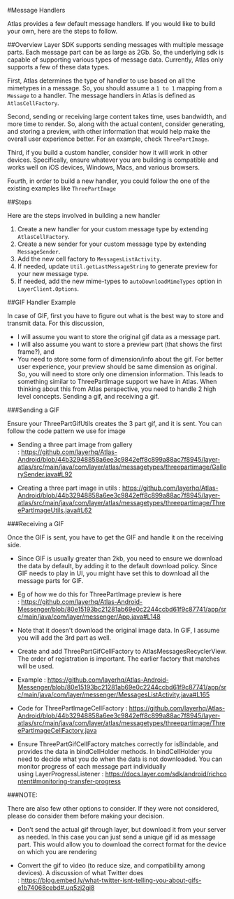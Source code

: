 #Message Handlers

Atlas provides a few default message handlers. If you would like to build your own, here are the steps to follow.

##<a name="overview"></a>Overview
Layer SDK supports sending messages with multiple message parts. Each message part can be as large as 2Gb. So, the underlying sdk is capable of supporting various types of message data. Currently, Atlas only supports a few of these data types. 

First, Atlas determines the type of handler to use based on all the mimetypes in a message. So, you should assume a `1 to 1` mapping from a `Message` to a handler. The message handlers in Atlas is defined as `AtlasCellFactory`. 

Second, sending or receiving large content takes time, uses bandwidth, and more time to render. So, along with the actual content, consider generating, and storing a preview, with other information that would help make the overall user experience better. For an example, check `ThreePartImage`.

Third, if you build a custom handler, consider how it will work in other devices. Specifically, ensure whatever you are building is compatible and works well on iOS devices, Windows, Macs, and various browsers.

Fourth, in order to build a new handler, you could follow the one of the existing examples like `ThreePartImage`


##<a name="steps"></a>Steps

Here are the steps involved in building a new handler

1. Create a new handler for your custom message type by extending `AtlasCellFactory`.
2. Create a new sender for your custom message type by extending `MessageSender`.
3. Add the new cell factory to `MessagesListActivity`.
4. If needed, update `Util.getLastMessageString` to generate preview for your new message type.
5. If needed, add the new mime-types to `autoDownloadMimeTypes` option in `LayerClient.Options`.

##<a name="gif"></a>GIF Handler Example

In case of GIF, first you have to figure out what is the best way to store and transmit data. For this discussion, 

* I will assume you want to store the original gif data as a message part. 
* I will also assume you want to store a preview part (that shows the first frame?), and 
* You need to store some form of dimension/info about the gif. For better user experience, your preview should be same dimension as original. So, you will need to store only one dimension information. This leads to something similar to ThreePartImage support we have in Atlas. When thinking about this from Atlas perspective, you need to handle 2 high level concepts. Sending a gif, and receiving a gif.
      
###Sending a GIF

Ensure your ThreePartGifUtils creates the 3 part gif, and it is sent. You can follow the code pattern we use for image

* Sending a three part image from gallery : https://github.com/layerhq/Atlas-Android/blob/44b32948858a6ee3c9842eff8c899a88ac7f8945/layer-atlas/src/main/java/com/layer/atlas/messagetypes/threepartimage/GallerySender.java#L92

* Creating a three part image in utils : https://github.com/layerhq/Atlas-Android/blob/44b32948858a6ee3c9842eff8c899a88ac7f8945/layer-atlas/src/main/java/com/layer/atlas/messagetypes/threepartimage/ThreePartImageUtils.java#L62
      
###Receiving a GIF

Once the GIF is sent, you have to get the GIF and handle it on the receiving side.
			
* Since GIF is usually greater than 2kb, you need to ensure we download the data by default, by adding it to the default download policy. Since GIF needs to play in UI, you might have set this to download all the message parts for GIF. 

* Eg of how we do this for ThreePartImage preview is here : https://github.com/layerhq/Atlas-Android-Messenger/blob/80e15193bc21281ab69e0c2244ccbd61f9c87741/app/src/main/java/com/layer/messenger/App.java#L148

* Note that it doesn't download the original image data. In GIF, I assume you will add the 3rd part as well.

* Create and add ThreePartGifCellFactory to AtlasMessagesRecyclerView. The order of registration is important. The earlier factory that matches will be used. 

* Example : https://github.com/layerhq/Atlas-Android-Messenger/blob/80e15193bc21281ab69e0c2244ccbd61f9c87741/app/src/main/java/com/layer/messenger/MessagesListActivity.java#L165

* Code for ThreePartImageCellFactory : https://github.com/layerhq/Atlas-Android/blob/44b32948858a6ee3c9842eff8c899a88ac7f8945/layer-atlas/src/main/java/com/layer/atlas/messagetypes/threepartimage/ThreePartImageCellFactory.java

* Ensure ThreePartGifCellFactory matches correctly for isBindable, and provides the data in bindCellHolder methods. In bindCellHolder you need to decide what you do when the data is not downloaded. You can monitor progress of each message part individually using LayerProgressListener : https://docs.layer.com/sdk/android/richcontent#monitoring-transfer-progress
			
###NOTE:

There are also few other options to consider. If they were not considered, please do consider them before making your decision.

* Don't send the actual gif through layer, but download it from your server as needed. In this case you can just send a unique gif id as message part. This would allow you to download the correct format for the device on which you are rendering

* Convert the gif to video (to reduce size, and compatibility among devices). A discussion of what Twitter does : https://blog.embed.ly/what-twitter-isnt-telling-you-about-gifs-e1b74068cebd#.uq5zj2gi8
